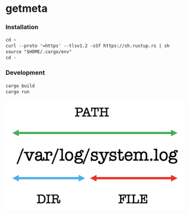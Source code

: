 # getmeta

### Installation

```
cd ~
curl --proto '=https' --tlsv1.2 -sSf https://sh.rustup.rs | sh
source "$HOME/.cargo/env"
cd -
```

### Development

```
cargo build
cargo run
```

![Meta Information](images/matchmeta.png)